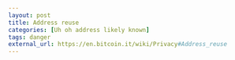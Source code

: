 ```yaml
---
layout: post
title: Address reuse
categories: [Uh oh address likely known]
tags: danger
external_url: https://en.bitcoin.it/wiki/Privacy#Address_reuse
---
```

